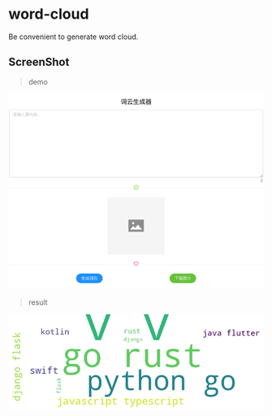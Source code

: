 # word-cloud
Be convenient to generate word cloud.

## ScreenShot

> demo

![img.png](resources/demo.png)

> result

![cloud.png](resources/cloud.png)
